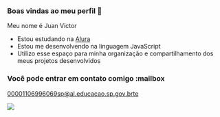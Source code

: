### Boas vindas ao meu perfil 💙

Meu nome é Juan Victor 

- Estou estudando na [Alura](https://www.alura.com.br)
- Estou me desenvolvendo na linguagem JavaScript
- Utilizo esse espaço para minha organização e compartilhamento dos meus projetos desenvolvidos

### Você pode entrar em contato comigo :mailbox

00001106996069sp@al.educacao.sp.gov.brte

![](https://media1.tenor.com/m/l-W2gC9xdXwAAAAd/canal-hipocritas-cumprimento.gif)
